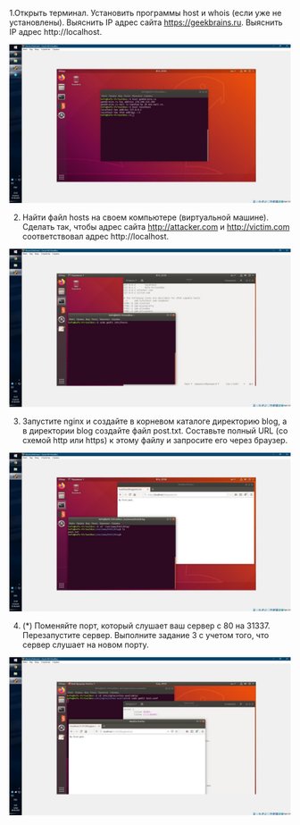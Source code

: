 1.Открыть терминал. Установить программы host и whois (если уже не установлены). Выяснить IP адрес сайта https://geekbrains.ru. Выяснить IP адрес http://localhost.

![homework 2-1](/img/2-1.jpg)

2. Найти файл hosts на своем компьютере (виртуальной машине). Сделать так, чтобы адрес сайта http://attacker.com и http://victim.com соответствовал адрес http://localhost.

![homework 2-2](/img/2-2.jpg)

3. Запустите nginx и создайте в корневом каталоге директорию blog, а в директории blog создайте файл post.txt. Составьте полный URL (со схемой http или https) к этому файлу и запросите его через браузер.

![homework 2-3](/img/2-3.jpg)

4. (*) Поменяйте порт, который слушает ваш сервер с 80 на 31337. Перезапустите сервер. Выполните задание 3 с учетом того, что сервер слушает на новом порту.

![homework 2-4](/img/2-4.jpg)
